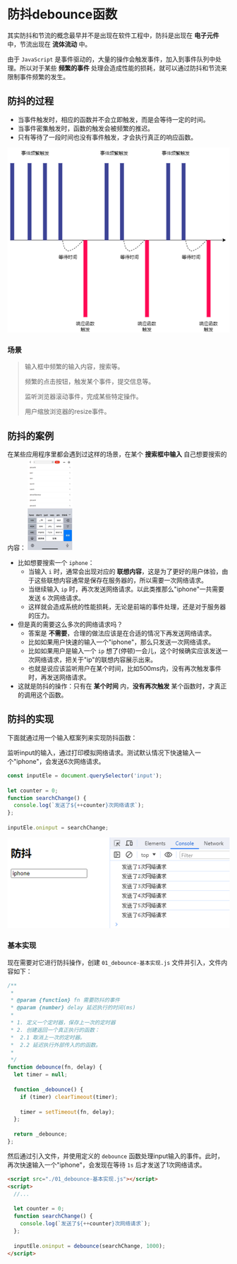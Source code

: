 # 防抖debounce函数
其实防抖和节流的概念最早并不是出现在软件工程中，防抖是出现在 **电子元件** 中，节流出现在 **流体流动** 中。

由于 `JavaScript` 是事件驱动的，大量的操作会触发事件，加入到事件队列中处理。所以对于某些 **频繁的事件** 处理会造成性能的损耗，就可以通过防抖和节流来限制事件频繁的发生。

## 防抖的过程
* 当事件触发时，相应的函数并不会立即触发，而是会等待一定的时间。
* 当事件密集触发时，函数的触发会被频繁的推迟。
* 只有等待了一段时间也没有事件触发，才会执行真正的响应函数。

<p align=center>
<img
  src="./images/debounce-rendering.png" 
  alt="debounce-rendering" 
/>
</p>

### 场景
> 输入框中频繁的输入内容，搜索等。
>
> 频繁的点击按钮，触发某个事件，提交信息等。
>
> 监听浏览器滚动事件，完成某些特定操作。
>
> 用户缩放浏览器的resize事件。

## 防抖的案例
在某些应用程序里都会遇到过这样的场景，在某个 **搜索框中输入** 自己想要搜索的内容：
<img
  src="./images/debounce-case.jpg" 
  alt="debounce-case" 
  width="20%"
/>

* 比如想要搜索一个 `iphone`：
  - 当输入 `i` 时，通常会出现对应的 **联想内容**，这是为了更好的用户体验，由于这些联想内容通常是保存在服务器的，所以需要一次网络请求。
  - 当继续输入 `ip` 时，再次发送网络请求。以此类推那么"iphone"一共需要发送 `6` 次网络请求。
  - 这样就会造成系统的性能损耗，无论是前端的事件处理，还是对于服务器的压力。
* 但是真的需要这么多次的网络请求吗？
  - 答案是 **不需要**，合理的做法应该是在合适的情况下再发送网络请求。
  - 比如如果用户快速的输入一个"iphone"，那么只发送一次网络请求。
  - 比如如果用户是输入一个 `ip` 想了(停顿)一会儿，这个时候确实应该发送一次网络请求，把关于"ip"的联想内容展示出来。
  - 也就是说应该监听用户在某个时间，比如500ms内，没有再次触发事件时，再发送网络请求。
* 这就是防抖的操作：只有在 **某个时间** 内，**没有再次触发** 某个函数时，才真正的调用这个函数。

## 防抖的实现
下面就通过用一个输入框案列来实现防抖函数：

监听input的输入，通过打印模拟网络请求。测试默认情况下快速输入一个"iphone"，会发送6次网络请求。
```js
const inputEle = document.querySelector('input');

let counter = 0;
function searchChange() {
  console.log(`发送了${++counter}次网络请求`);
};

inputEle.oninput = searchChange;
```
<img
  src="./images/default-search.png" 
  alt="default-search" 
/>

### 基本实现
现在需要对它进行防抖操作，创建 `01_debounce-基本实现.js` 文件并引入，文件内容如下：
```js
/**
 * 
 * @param {function} fn 需要防抖的事件
 * @param {number} delay 延迟执行的时间(ms)
 * 
 * 1. 定义一个定时器，保存上一次的定时器
 * 2. 创建返回一个真正执行的函数：
 *  2.1 取消上一次的定时器。
 *  2.2 延迟执行外部传入的的函数。
 * 
 */
function debounce(fn, delay) {
  let timer = null;

  function _debounce() {
    if (timer) clearTimeout(timer);

    timer = setTimeout(fn, delay);
  };

  return _debounce;
};

```
然后通过引入文件，并使用定义的 `debounce` 函数处理input输入的事件。此时，再次快速输入一个"iphone"，会发现在等待 `1s` 后才发送了1次网络请求。
```html
<script src="./01_debounce-基本实现.js"></script>
<script>
  //...

  let counter = 0;
  function searchChange() {
    console.log(`发送了${++counter}次网络请求`);
  };

  inputEle.oninput = debounce(searchChange, 1000);
</script>
```
